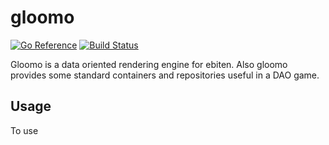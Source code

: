 # gloomo 

[![Go Reference](https://pkg.go.dev/badge/github.com/elemir/gloomo.svg)](https://pkg.go.dev/github.com/elemir/gloomo)
[![Build Status](https://github.com/elemir/gloomo/actions/workflows/test.yml/badge.svg)](https://github.com/elemir/gloomo/actions?query=workflow%3Atest)

Gloomo is a data oriented rendering engine for ebiten. Also gloomo provides some standard containers and repositories useful in a DAO game.

## Usage

To use 
